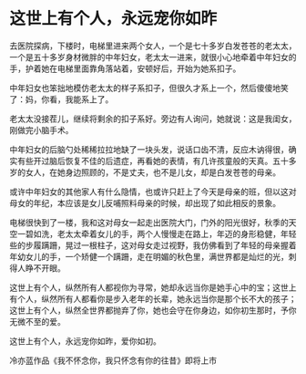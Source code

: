 # 这世上有个人，永远宠你如昨

去医院探病，下楼时，电梯里进来两个女人，一个是七十多岁白发苍苍的老太太，一个是五十多岁身材微胖的中年妇女，老太太一进来，就很小心地牵着中年妇女的手，护着她在电梯里面靠角落站着，安顿好后，开始为她系扣子。 

中年妇女也笨拙地模仿老太太的样子系扣子，但很久才系上一个，然后傻傻地笑了：妈，你看，我能系上了。 

老太太没接茬儿，继续将剩余的扣子系好。旁边有人询问，她就说：这是我闺女，刚做完小脑手术。 

中年妇女的后脑勺处稀稀拉拉地缺了一块头发，说话口齿不清，反应木讷得很，确实有些开过脑后恢复不佳的后遗症，再看她的表情，有几许孩童般的天真。五十多岁的女人，在她身边照顾的，不是丈夫，也不是儿女，却是白发苍苍的母亲。 

或许中年妇女的其他家人有什么隐情，也或许只赶上了今天是母亲的班，但以这对母女的年纪，本应该是女儿反哺照料母亲的时候，却出现了如此相反的景象。 

电梯很快到了一楼，我和这对母女一起走出医院大门，门外的阳光很好，秋季的天空一碧如洗，老太太牵着女儿的手，两个人慢慢走在路上，年迈的身形稳健，年轻些的步履蹒跚，晃过一根柱子，这对母女走过视野，我仿佛看到了年轻的母亲握着年幼女儿的手，一个矫健一个蹒跚，走在明媚的秋色里，满世界都是灿烂的光，刺得人睁不开眼。 

这世上有个人，纵然所有人都视你为寻常，她却永远当你是她手心中的宝；这世上有个人，纵然所有人都看你是步入老年的长辈，她永远当你是那个长不大的孩子；这世上有个人，纵然全世界都抛弃了你，她也会守在你身边，如你初生那时，予你无微不至的爱。 

这世上有个人，永远宠你如昨，爱你如初。 

冷亦蓝作品《我不怀念你，我只怀念有你的往昔》即将上市